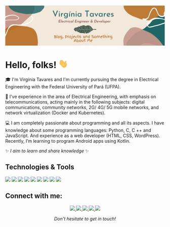 ![Banner](canva.png)


# Hello, folks! <img src="wave.gif" width="30px">

:mortar_board: I'm Virgínia Tavares and I'm currently pursuing the degree in Electrical Engineering with the Federal University of Pará (UFPA). 

:satellite: I've experience in the area of Electrical Engineering, with emphasis on telecommunications, acting mainly in the following subjects: digital communications, community networks, 2G/ 4G/ 5G mobile networks, and network virtualization (Docker and Kubernetes).  

:computer: I am completely passionate about programming and all its aspects. I have knowledge about some programming languages: Python, C, C ++ and JavaScript. And experience as a web developer (HTML, CSS, WordPress). Recently, I’m learning to program Android apps using Kotlin.

✨ _I aim to learn and share knowledge_ ✨


## Technologies & Tools
![](https://img.shields.io/badge/OS-Linux-informational?style=flat&logo=linux&logoColor=white&color=2bbc8a)
![](https://img.shields.io/badge/Shell-Bash-informational?style=flat&logo=gnu-bash&logoColor=white&color=2bbc8a)
![](https://img.shields.io/badge/Tools-Docker-informational?style=flat&logo=docker&logoColor=white&color=2bbc8a)
![](https://img.shields.io/badge/Tools-Kubernetes-informational?style=flat&logo=kubernetes&logoColor=white&color=2bbc8a)
![](https://img.shields.io/badge/Code-C-informational?style=flat&logo=C&logoColor=white&color=2bbc8a)
![](https://img.shields.io/badge/Code-C++-blue.svg?style=flat&logo=c%2B%2B&logoColor=white&color=2bbc8a)
![](https://img.shields.io/badge/Code-JavaScript-informational?style=flat&logo=javascript&logoColor=white&color=2bbc8a)
![](https://img.shields.io/badge/Code-Python-informational?style=flat&logo=python&logoColor=white&color=2bbc8a)
![](https://img.shields.io/badge/Code-Kotlin-informational?style=flat&logo=kotlin&logoColor=white&color=2bbc8a)

## Connect with me: 

<p align="center">

  <a href= "https://www.linkedin.com/in/virg%C3%ADnia-tavares/">
    <img src="https://img.icons8.com/material-outlined/30/689d6a/linkedin.png"/>
  </a>
  <a href="mailto:briosovirginia@gmail.com">
    <img src="https://img.icons8.com/material-outlined/30/689d6a/gmail.png"/>
  </a>
  <a href="https://www.instagram.com/virginiabtavares/">
    <img src="https://img.icons8.com/material-outlined/30/689d6a/instagram.png"/>
  </a>
  <a href="https://www.facebook.com/virsginia/">
    <img src="https://img.icons8.com/material-outlined/30/689d6a/facebook.png"/>
  </a>
    <a href="http://buscatextual.cnpq.br/buscatextual/visualizacv.do?metodo=apresentar&id=K2188291Z7">
    <img src="https://img.icons8.com/material-outlined/30/689d6a/search.png"/>
  </a>
  
<p align=center>
<em>Don't hesitate to get in touch!</em>
</p>


